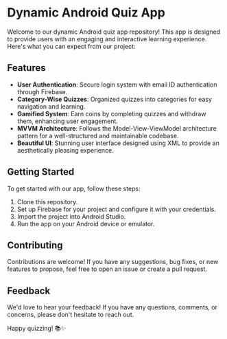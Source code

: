 # Dynamic Android Quiz App

Welcome to our dynamic Android quiz app repository! This app is designed to provide users with an engaging and interactive learning experience. Here's what you can expect from our project:

## Features

- **User Authentication**: Secure login system with email ID authentication through Firebase.
- **Category-Wise Quizzes**: Organized quizzes into categories for easy navigation and learning.
- **Gamified System**: Earn coins by completing quizzes and withdraw them, enhancing user engagement.
- **MVVM Architecture**: Follows the Model-View-ViewModel architecture pattern for a well-structured and maintainable codebase.
- **Beautiful UI**: Stunning user interface designed using XML to provide an aesthetically pleasing experience.

## Getting Started

To get started with our app, follow these steps:

1. Clone this repository.
2. Set up Firebase for your project and configure it with your credentials.
3. Import the project into Android Studio.
4. Run the app on your Android device or emulator.

## Contributing

Contributions are welcome! If you have any suggestions, bug fixes, or new features to propose, feel free to open an issue or create a pull request.


## Feedback

We'd love to hear your feedback! If you have any questions, comments, or concerns, please don't hesitate to reach out.

Happy quizzing! 📚✨
